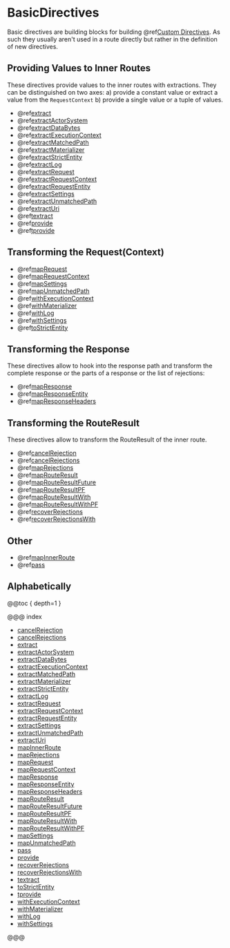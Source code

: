 <a id="basicdirectives"></a>
# BasicDirectives

Basic directives are building blocks for building @ref[Custom Directives](../custom-directives.md#custom-directives). As such they
usually aren't used in a route directly but rather in the definition of new directives.

<a id="providedirectives"></a>
## Providing Values to Inner Routes

These directives provide values to the inner routes with extractions. They can be distinguished
on two axes: a) provide a constant value or extract a value from the `RequestContext` b) provide
a single value or a tuple of values.

>
 * @ref[extract](extract.md#extract)
 * @ref[extractActorSystem](extractActorSystem.md#extractactorsystem)
 * @ref[extractDataBytes](extractDataBytes.md#extractdatabytes)
 * @ref[extractExecutionContext](extractExecutionContext.md#extractexecutioncontext)
 * @ref[extractMatchedPath](extractMatchedPath.md#extractmatchedpath-java)
 * @ref[extractMaterializer](extractMaterializer.md#extractmaterializer)
 * @ref[extractStrictEntity](extractStrictEntity.md#extractstrictentity)
 * @ref[extractLog](extractLog.md#extractlog)
 * @ref[extractRequest](extractRequest.md#extractrequest)
 * @ref[extractRequestContext](extractRequestContext.md#extractrequestcontext)
 * @ref[extractRequestEntity](extractRequestEntity.md#extractrequestentity)
 * @ref[extractSettings](extractSettings.md#extractsettings)
 * @ref[extractUnmatchedPath](extractUnmatchedPath.md#extractunmatchedpath)
 * @ref[extractUri](extractUri.md#extracturi)
 * @ref[textract](textract.md#textract)
 * @ref[provide](provide.md#provide)
 * @ref[tprovide](tprovide.md#tprovide)

<a id="request-transforming-directives"></a>
## Transforming the Request(Context)

>
 * @ref[mapRequest](mapRequest.md#maprequest)
 * @ref[mapRequestContext](mapRequestContext.md#maprequestcontext)
 * @ref[mapSettings](mapSettings.md#mapsettings)
 * @ref[mapUnmatchedPath](mapUnmatchedPath.md#mapunmatchedpath)
 * @ref[withExecutionContext](withExecutionContext.md#withexecutioncontext)
 * @ref[withMaterializer](withMaterializer.md#withmaterializer)
 * @ref[withLog](withLog.md#withlog)
 * @ref[withSettings](withSettings.md#withsettings)
 * @ref[toStrictEntity](toStrictEntity.md#tostrictentity)

<a id="response-transforming-directives"></a>
## Transforming the Response

These directives allow to hook into the response path and transform the complete response or
the parts of a response or the list of rejections:

>
 * @ref[mapResponse](mapResponse.md#mapresponse)
 * @ref[mapResponseEntity](mapResponseEntity.md#mapresponseentity)
 * @ref[mapResponseHeaders](mapResponseHeaders.md#mapresponseheaders)

<a id="result-transformation-directives"></a>
## Transforming the RouteResult

These directives allow to transform the RouteResult of the inner route.

>
 * @ref[cancelRejection](cancelRejection.md#cancelrejection)
 * @ref[cancelRejections](cancelRejections.md#cancelrejections)
 * @ref[mapRejections](mapRejections.md#maprejections)
 * @ref[mapRouteResult](mapRouteResult.md#maprouteresult)
 * @ref[mapRouteResultFuture](mapRouteResultFuture.md#maprouteresultfuture)
 * @ref[mapRouteResultPF](mapRouteResultPF.md#maprouteresultpf)
 * @ref[mapRouteResultWith](mapRouteResultWith.md#maprouteresultwith)
 * @ref[mapRouteResultWithPF](mapRouteResultWithPF.md#maprouteresultwithpf)
 * @ref[recoverRejections](recoverRejections.md#recoverrejections)
 * @ref[recoverRejectionsWith](recoverRejectionsWith.md#recoverrejectionswith)

## Other

>
 * @ref[mapInnerRoute](mapInnerRoute.md#mapinnerroute)
 * @ref[pass](pass.md#pass)

## Alphabetically

@@toc { depth=1 }

@@@ index

* [cancelRejection](cancelRejection.md)
* [cancelRejections](cancelRejections.md)
* [extract](extract.md)
* [extractActorSystem](extractActorSystem.md)
* [extractDataBytes](extractDataBytes.md)
* [extractExecutionContext](extractExecutionContext.md)
* [extractMatchedPath](extractMatchedPath.md)
* [extractMaterializer](extractMaterializer.md)
* [extractStrictEntity](extractStrictEntity.md)
* [extractLog](extractLog.md)
* [extractRequest](extractRequest.md)
* [extractRequestContext](extractRequestContext.md)
* [extractRequestEntity](extractRequestEntity.md)
* [extractSettings](extractSettings.md)
* [extractUnmatchedPath](extractUnmatchedPath.md)
* [extractUri](extractUri.md)
* [mapInnerRoute](mapInnerRoute.md)
* [mapRejections](mapRejections.md)
* [mapRequest](mapRequest.md)
* [mapRequestContext](mapRequestContext.md)
* [mapResponse](mapResponse.md)
* [mapResponseEntity](mapResponseEntity.md)
* [mapResponseHeaders](mapResponseHeaders.md)
* [mapRouteResult](mapRouteResult.md)
* [mapRouteResultFuture](mapRouteResultFuture.md)
* [mapRouteResultPF](mapRouteResultPF.md)
* [mapRouteResultWith](mapRouteResultWith.md)
* [mapRouteResultWithPF](mapRouteResultWithPF.md)
* [mapSettings](mapSettings.md)
* [mapUnmatchedPath](mapUnmatchedPath.md)
* [pass](pass.md)
* [provide](provide.md)
* [recoverRejections](recoverRejections.md)
* [recoverRejectionsWith](recoverRejectionsWith.md)
* [textract](textract.md)
* [toStrictEntity](toStrictEntity.md)
* [tprovide](tprovide.md)
* [withExecutionContext](withExecutionContext.md)
* [withMaterializer](withMaterializer.md)
* [withLog](withLog.md)
* [withSettings](withSettings.md)

@@@